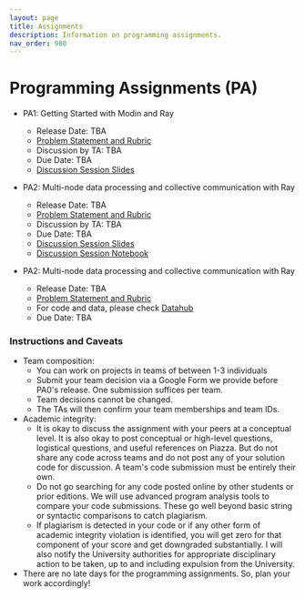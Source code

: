 ```yaml
---
layout: page
title: Assignments
description: Information on programming assignments.
nav_order: 980
---
```


# Programming Assignments (PA) 
- PA1: Getting Started with Modin and Ray
    - Release Date: TBA
    - [Problem Statement and Rubric](#)
    - Discussion by TA: TBA
    - Due Date: TBA
    - [Discussion Session Slides](https://docs.google.com/presentation/d/1CdgJRWoqFlXc-nqZXx7dLSXOn4jO1WDxhSASRS7auRQ/edit?usp=sharing)

- PA2: Multi-node data processing and collective communication with Ray
    - Release Date: TBA 
    - [Problem Statement and Rubric](#)
    - Discussion by TA: TBA
    - Due Date: TBA
    - [Discussion Session Slides](assets/discussions/pa2_discussion.pdf)
    - [Discussion Session Notebook](assets/discussions/pa2_discussion.ipynb)

- PA2: Multi-node data processing and collective communication with Ray
    - Release Date: TBA
    - [Problem Statement and Rubric](#)
    - For code and data, please check [Datahub](https://datahub.ucsd.edu)
    - Due Date: TBA

<!--
{:.no_toc}
### Documents and Dates
- PA0: Setting up AWS and Dask
    - Release Date: Monday, 04/18/2023
    - [Statement](resources/PAs/PA0.pdf) and [Grading Rubric](resources/PAs/PA0_Grading_Rubric.pdf)
    - Discussion by TA: 04/18/2023
    - Due Date: 04/29/2023
- PA1: Data Exploration with Dask
    - Release Date: 04/30/2023
    - [Statement](resources/PAs/PA1.pdf) and [Grading Rubric](resources/PAs/PA1_Grading_Rubric.pdf)
    - Discussion by TA: 05/09/2023
    - Due Date: 05/19/2023 (extended)
- PA2: Feature Engineering and Model Selection with Spark
    - Release Date: 05/16/2023
    - [Statement](resources/PAs/PA2.pdf) and [Grading Rubric](resources/PAs/PA2_Grading_Rubric.pdf)    
    - Discussion by TA: to be posted on Canvas 05/23/2023
    - Due Date: 06/09/2023 
-->

### Instructions and Caveats
- Team composition:
    - You can work on projects in teams of between 1-3 individuals
    - Submit your team decision via a Google Form we provide before PA0's release. One submission suffices per team. 
    - Team decisions cannot be changed.
    - The TAs will then confirm your team memberships and team IDs. 
- Academic integrity: 
    - It is okay to discuss the assignment with your peers at a conceptual level. It is also okay to post conceptual or high-level questions, logistical questions, and useful references on Piazza. But do not share any code across teams and do not post any of your solution code for discussion. A team's code submission must be entirely their own.
    - Do not go searching for any code posted online by other students or prior editions. We will use advanced program analysis tools to compare your code submissions. These go well beyond basic string or syntactic comparisons to catch plagiarism.
    - If plagiarism is detected in your code or if any other form of academic integrity violation is identified, you will get zero for that component of your score and get downgraded substantially. I will also notify the University authorities for appropriate disciplinary action to be taken, up to and including expulsion from the University.
- There are no late days for the programming assignments. So, plan your work accordingly! 
